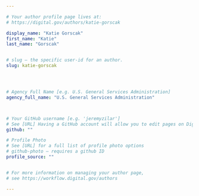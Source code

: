 ```yaml
---

# Your author profile page lives at:
# https://digital.gov/authors/katie-gorscak

display_name: "Katie Gorscak"
first_name: "Katie"
last_name: "Gorscak"


# slug — the specific user-id for an author.
slug: katie-gorscak




# Agency Full Name [e.g. U.S. General Services Administration]
agency_full_name: "U.S. General Services Administration"



# Your GitHub username [e.g. 'jeremyzilar']
# See [URL] Having a GitHub account will allow you to edit pages on DigitalGov. The image used in your GitHub account can also be used to populate your digital.gov profile photo.
github: ""

# Profile Photo
# See [URL] for a full list of profile photo options
# github-photo — requires a github ID
profile_source: ""


# For more information on managing your author page,
# see https://workflow.digital.gov/authors

---
```

